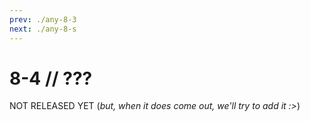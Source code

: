 ```yaml
---
prev: ./any-8-3
next: ./any-8-s
---
```


# 8-4 // ???

NOT RELEASED YET (*but, when it does come out, we'll try to add it :>*)